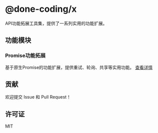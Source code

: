 # @done-coding/x

API功能拓展工具集，提供了一系列实用的功能扩展。

## 功能模块

### Promise功能拓展

基于原生Promise的功能扩展，提供重试、轮询、共享等实用功能。
[查看详情](./packages/promise/README.md)

## 贡献

欢迎提交 Issue 和 Pull Request！

## 许可证

MIT
